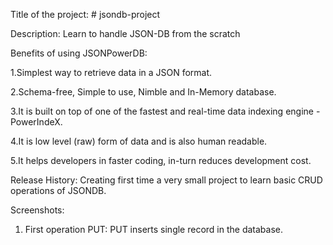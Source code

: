 Title of the project: # jsondb-project

Description: Learn to handle JSON-DB from the scratch


Benefits of using JSONPowerDB:

1.Simplest way to retrieve data in a JSON format.

2.Schema-free, Simple to use, Nimble and In-Memory database.

3.It is built on top of one of the fastest and real-time data indexing engine - PowerIndeX.

4.It is low level (raw) form of data and is also human readable.

5.It helps developers in faster coding, in-turn reduces development cost.

Release History: Creating first time a very small project to learn basic CRUD operations of JSONDB.

Screenshots:

1. First operation PUT: PUT inserts single record in the database.

